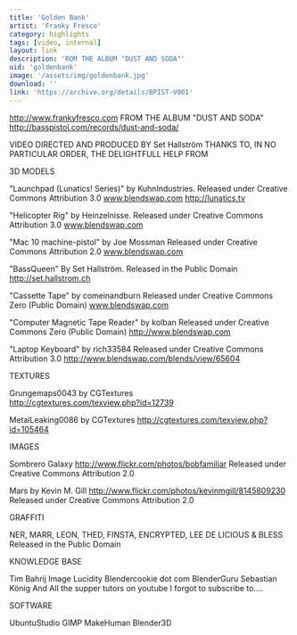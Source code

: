 ```yaml
---
title: 'Golden Bank'
artist: 'Franky Fresco'
category: highlights
tags: [video, internal]
layout: link
description: 'ROM THE ALBUM "DUST AND SODA"'
uid: 'goldenbank'
image: '/assets/img/goldenbank.jpg'
download: ''
link: 'https://archive.org/details/BPIST-V001'
---
```

http://www.frankyfresco.com
FROM THE ALBUM "DUST AND SODA"
http://basspistol.com/records/dust-and-soda/

VIDEO DIRECTED AND PRODUCED BY
Set Hallström
THANKS TO, IN NO PARTICULAR ORDER, THE DELIGHTFULL HELP FROM

3D MODELS

"Launchpad (Lunatics! Series)"
by KuhnIndustries.
Released under Creative Commons Attribution 3.0
www.blendswap.com
http://lunatics.tv

"Helicopter Rig"
by Heinzelnisse.
Released under Creative Commons Attribution 3.0
www.blendswap.com

"Mac 10 machine-pistol"
by Joe Mossman
Released under Creative Commons Attribution 2.0
www.blendswap.com

"BassQueen"
By Set Hallström.
Released in the Public Domain
http://set.hallstrom.ch

"Cassette Tape" by comeinandburn
Released under Creative Commons Zero (Public Domain)
www.blendswap.com

"Computer Magnetic Tape Reader" by kolban
Released under Creative Commons Zero (Public Domain)
http://www.blendswap.com

"Laptop Keyboard" by rich33584
Released under Creative Commons Attribution 3.0
http://www.blendswap.com/blends/view/65604

TEXTURES

Grungemaps0043 by CGTextures  
http://cgtextures.com/texview.php?id=12739

MetalLeaking0086 by CGTextures
http://cgtextures.com/texview.php?id=105464

IMAGES

Sombrero Galaxy
http://www.flickr.com/photos/bobfamiliar
Released under Creative Commons Attribution 2.0

Mars
by Kevin M. Gill
http://www.flickr.com/photos/kevinmgill/8145809230
Released under Creative Commons Attribution 2.0

GRAFFITI

NER, MARR, LEON, THED, FINSTA, ENCRYPTED, LEE DE LICIOUS & BLESS
Released in the Public Domain

KNOWLEDGE BASE

Tim Bahrij
Image Lucidity
Blendercookie dot com
BlenderGuru
Sebastian König
And All the supper tutors on youtube I forgot to subscribe to....

SOFTWARE

UbuntuStudio
GIMP
MakeHuman
Blender3D 
